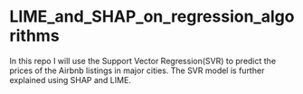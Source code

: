 # LIME_and_SHAP_on_regression_algorithms
In this repo I will use the Support Vector Regression(SVR) to predict the prices of the Airbnb listings in major cities. The SVR model is further explained using SHAP and LIME.
